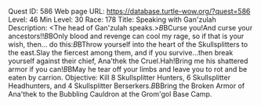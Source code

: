 Quest ID: 586
Web page URL: https://database.turtle-wow.org/?quest=586
Level: 46
Min Level: 30
Race: 178
Title: Speaking with Gan'zulah
Description: <The head of Gan'zulah speaks.>$B$BCurse you!And curse your ancestors!!$B$BOnly blood and revenge can cool my rage, so if that is your wish, then... do this:$B$BThrow yourself into the heart of the Skullsplitters to the east.Slay the fiercest among them, and if you survive...then break yourself against their chief, Ana'thek the Cruel.Hah!Bring me his shattered armor if you can!$B$BMay he tear off your limbs and leave you to rot and be eaten by carrion.
Objective: Kill 8 Skullsplitter Hunters, 6 Skullsplitter Headhunters, and 4 Skullsplitter Berserkers.$B$BBring the Broken Armor of Ana'thek to the Bubbling Cauldron at the Grom'gol Base Camp.
